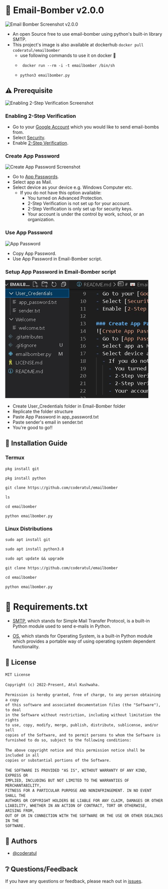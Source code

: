# 📧 Email-Bomber v2.0.0
![Email Bomber Screenshot v2.0.0](https://i.imgur.com/zSeyXbw.png)
- An open Source free to use email-bomber using python's built-in library SMTP.
- This project's image is also available at dockerhub `docker pull coderatul/emailbomber`
  - use following commands to use it on docker 🐋
  - ```
     docker run --rm -i -t emailbomber /bin/sh
    ```
  - ```
    python3 emailbomber.py
    ```

## ⚠️ Prerequisite
![Enabling 2-Step Verification Screenshot](https://i.imgur.com/1tUNrsu.png)

### Enabling 2-Step Verification
- Go to your [Google Account](https://myaccount.google.com/) which you would like to send email-bombs from.
- Select [Security](https://myaccount.google.com/security).
- Enable [2-Step Verification](https://myaccount.google.com/signinoptions/two-step-verification).

### Create App Password
![Create App Password Screenshot](https://i.imgur.com/KdU5Erp.png)
- Go to [App Passwords](https://myaccount.google.com/apppasswords).
- Select app as Mail.
- Select device as your device e.g. Windows Computer etc.
  - If you do not have this option available:
    - You turned on Advanced Protection.
    - 2-Step Verification is not set up for your account.
    - 2-Step Verification is only set up for security keys.
    - Your account is under the control by work, school, or an organization.

### Use App Password
![App Password](https://i.imgur.com/krkn5EX.png)
- Copy App Password.
- Use App Password in Email-Bomber script.

### Setup App Password in Email-Bomber script
![Folder Structure](./resources/images/folder-structure.jpg)
- Create User_Credentials folder in Email-Bomber folder 
- Replicate the folder structure
- Paste App Password in app_password.txt
- Paste sender's email in sender.txt 
- You're good to go!!

## 📑 Installation Guide
### Termux
```
pkg install git
```
```
pkg install python
```
```
git clone https://github.com/coderatul/emailbomber
```
```
ls
```
```
cd emailbomber
```
```
python emailbomber.py
```
### Linux Distributions
```
sudo apt install git
```
```
sudo apt install python3.8
```
```
sudo apt update && upgrade 
```
```
git clone https://github.com/coderatul/emailbomber
```
```
cd emailbomber
```
```
python emailbomber.py
```

# 🧾 Requirements.txt
- [SMTP](https://docs.python.org/3/library/smtplib.html), which stands for Simple Mail Transfer Protocol, is a built-in Python module used to send e-mails in Python.


- [OS](https://docs.python.org/3/library/os.html), which stands for Operating System, is a built-in Python module which provides a portable way of using operating system dependent functionality.

## 📇 License
```
MIT License

Copyright (c) 2022-Present, Atul Kushwaha.

Permission is hereby granted, free of charge, to any person obtaining a copy
of this software and associated documentation files (the "Software"), to deal
in the Software without restriction, including without limitation the rights
to use, copy, modify, merge, publish, distribute, sublicense, and/or sell
copies of the Software, and to permit persons to whom the Software is
furnished to do so, subject to the following conditions:

The above copyright notice and this permission notice shall be included in all
copies or substantial portions of the Software.

THE SOFTWARE IS PROVIDED "AS IS", WITHOUT WARRANTY OF ANY KIND, EXPRESS OR
IMPLIED, INCLUDING BUT NOT LIMITED TO THE WARRANTIES OF MERCHANTABILITY,
FITNESS FOR A PARTICULAR PURPOSE AND NONINFRINGEMENT. IN NO EVENT SHALL THE
AUTHORS OR COPYRIGHT HOLDERS BE LIABLE FOR ANY CLAIM, DAMAGES OR OTHER
LIABILITY, WHETHER IN AN ACTION OF CONTRACT, TORT OR OTHERWISE, ARISING FROM,
OUT OF OR IN CONNECTION WITH THE SOFTWARE OR THE USE OR OTHER DEALINGS IN THE
SOFTWARE.
```

## 🤵 Authors
- [@coderatul](https://github.com/coderatul)

## ❔ Questions/Feedback
If you have any questions or feedback, please reach out in [issues](https://github.com/coderatul/emailbomber/issues).
